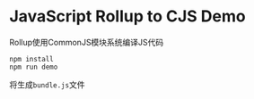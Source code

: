 JavaScript Rollup to CJS Demo
=============================

Rollup使用CommonJS模块系统编译JS代码

```
npm install
npm run demo
```

将生成`bundle.js`文件